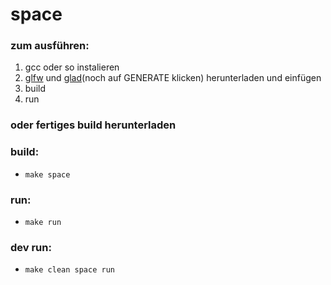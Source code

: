 # space
### zum ausführen:
1. gcc oder so instalieren
2. [glfw](https://github.com/glfw/glfw/releases) und [glad](https://glad.dav1d.de/#language=c&specification=gl&api=gl%3D4.6&api=gles1%3Dnone&api=gles2%3Dnone&api=glsc2%3Dnone&profile=compatibility&loader=on)(noch auf GENERATE klicken) herunterladen und einfügen
3. build
4. run
### oder fertiges build herunterladen
### build:
- `make space`
### run:
- `make run`
### dev run:
- `make clean space run`
